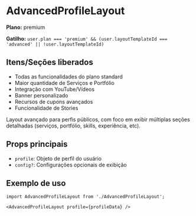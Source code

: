 # AdvancedProfileLayout

**Plano:** premium

**Gatilho:** `user.plan === 'premium' && (user.layoutTemplateId === 'advanced' || !user.layoutTemplateId)`

## Itens/Seções liberados
- Todas as funcionalidades do plano standard
- Maior quantidade de Serviços e Portfólio
- Integração com YouTube/Vídeos
- Banner personalizado
- Recursos de cupons avançados
- Funcionalidade de Stories

Layout avançado para perfis públicos, com foco em exibir múltiplas seções detalhadas (serviços, portfólio, skills, experiência, etc).

## Props principais
- `profile`: Objeto de perfil do usuário
- `config?`: Configurações opcionais de exibição

## Exemplo de uso
```tsx
import AdvancedProfileLayout from './AdvancedProfileLayout';

<AdvancedProfileLayout profile={profileData} />
``` 